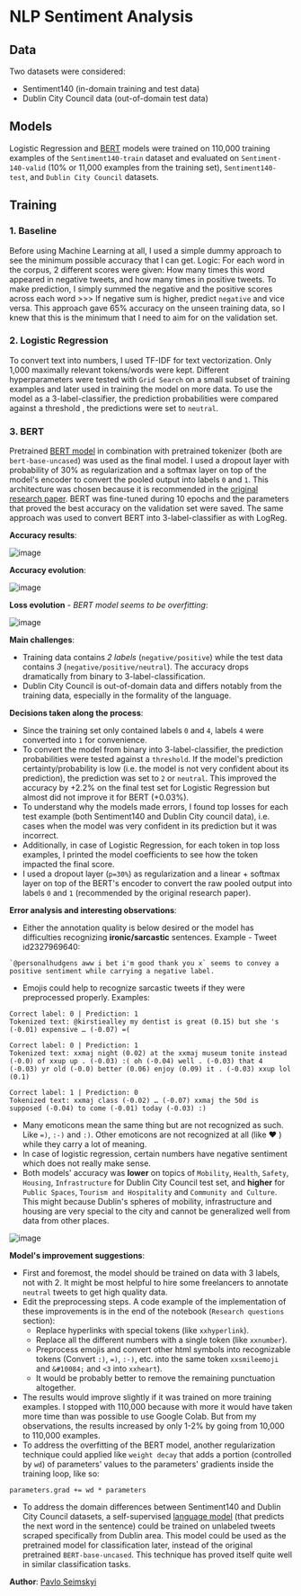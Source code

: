 # NLP Sentiment Analysis



## Data
Two datasets were considered:
- Sentiment140 (in-domain training and test data)
- Dublin City Council data (out-of-domain test data)

## Models
Logistic Regression and [BERT](https://huggingface.co/bert-base-uncased) models were trained on 110,000 training examples of the `Sentiment140-train` dataset and evaluated on `Sentiment-140-valid` (10% or 11,000 examples from the training set), `Sentiment140-test`, and `Dublin City Council` datasets.


## Training

### 1. Baseline
Before using Machine Learning at all, I used a simple dummy approach to see the minimum possible accuracy that I can get. Logic: For each word in the corpus, 2 different scores were given: How many times this word appeared in negative tweets, and how many times in positive tweets. To make prediction, I simply summed the negative and the positive scores across each word >>> If negative sum is higher, predict `negative` and vice versa. This approach gave 65% accuracy on the unseen training data, so I knew that this is the minimum that I need to aim for on the validation set.

### 2. Logistic Regression
To convert text into numbers, I used TF-IDF for text vectorization. Only 1,000 maximally relevant tokens/words were kept. Different hyperparameters were tested with `Grid Search` on a small subset of training examples and later used in training the model on more data. To use the model as a 3-label-classifier, the prediction probabilities were compared against a threshold , the predictions were set to `neutral`.

### 3. BERT
Pretrained [BERT model](https://huggingface.co/bert-base-uncased) in combination with pretrained tokenizer (both are `bert-base-uncased`) was used as the final model. I used a dropout layer with probability of 30% as regularization and a softmax layer on top of the model's encoder to convert the pooled output into labels `0` and `1`. This architecture was chosen because it is recommended in the [original research paper](https://arxiv.org/abs/1810.04805). BERT was fine-tuned during 10 epochs and the parameters that proved the best accuracy on the validation set were saved. The same approach was used to convert BERT into 3-label-classifier as with LogReg.

**Accuracy results**:

![image](/img/accuracy_results.png)



**Accuracy evolution**:

![image](/img/acc_evol.png)

**Loss evolution** - *BERT model seems to be overfitting*:

![image](/img/loss_evol.png)


**Main challenges**:
- Training data contains *2 labels* (`negative/positive`) while the test data contains *3* (`negative/positive/neutral`). The accuracy drops dramatically from binary to 3-label-classification.
- Dublin City Council is out-of-domain data and differs notably from the training data, especially in the formality of the language.

**Decisions taken along the process**:
- Since the training set only contained labels `0` and `4`, labels `4` were converted into `1` for convenience.
- To convert the model from binary into 3-label-classifier, the prediction probabilities were tested against a `threshold`. If the model's prediction certainty/probability is low (i.e. the model is not very confident about its prediction), the prediction was set to `2` or `neutral`. This improved the accuracy by +2.2% on the final test set for Logistic Regression but almost did not improve it for BERT (+0.03%).
- To understand why the models made errors, I found top losses for each test example (both Sentiment140 and Dublin City council data), i.e. cases when the model was very confident in its prediction but it was incorrect. 
- Additionally, in case of Logistic Regression, for each token in top loss examples, I printed the model coefficients to see how the token impacted the final score.
- I used a dropout layer (`p=30%`) as regularization and a linear + softmax layer on top of the BERT's encoder to convert the raw pooled output into labels `0` and `1` (recommended by the original research paper).


**Error analysis and interesting observations**:
- Either the annotation quality is below desired or the model has difficulties recognizing **ironic/sarcastic** sentences. Example - Tweet id2327969640: 
```
`@personalhudgens aww i bet i'm good thank you x` seems to convey a positive sentiment while carrying a negative label.
```
- Emojis could help to recognize sarcastic tweets if they were preprocessed properly. Examples:
```
Correct label: 0 | Prediction: 1
Tokenized text: @kirstiealley my dentist is great (0.15) but she 's (-0.01) expensive … (-0.07) =(
```
```
Correct label: 0 | Prediction: 1
Tokenized text: xxmaj night (0.02) at the xxmaj museum tonite instead (-0.0) of xxup up . (-0.03) :( oh (-0.04) well . (-0.03) that 4 (-0.03) yr old (-0.0) better (0.06) enjoy (0.09) it . (-0.03) xxup lol (0.1)
```
```
Correct label: 1 | Prediction: 0
Tokenized text: xxmaj class (-0.02) … (-0.07) xxmaj the 50d is supposed (-0.04) to come (-0.01) today (-0.03) :)
```
- Many emoticons mean the same thing but are not recognized as such. Like `=)`, `:-)` and `:)`. Other emoticons are not recognized at all (like ❤️ ) while they carry a lot of meaning.
- In case of logistic regression, certain numbers have negative sentiment which does not really make sense.
- Both models' accuracy was **lower** on topics of `Mobility`, `Health`, `Safety`, `Housing`, `Infrastructure` for Dublin City Council test set, and **higher** for `Public Spaces`, `Tourism and Hospitality` and `Community and Culture`. This might because Dublin's spheres of mobility, infrastructure and housing are very special to the city and cannot be generalized well from data from other places.

![image](/img/bert_acc_by_category.png)


**Model's improvement suggestions**:
- First and foremost, the model should be trained on data with 3 labels, not with 2. It might be most helpful to hire some freelancers to annotate `neutral` tweets to get high quality data.
- Edit the preprocessing steps. A code example of the implementation of these improvements is in the end of the notebook (`Research questions` section):
  - Replace hyperlinks with special tokens (like `xxhyperlink`).
  - Replace all the different numbers with a single token (like `xxnumber`).
  - Preprocess emojis and convert other html symbols into recognizable tokens (Convert `:)`, `=)`, `:-)`, etc. into the same token `xxsmileemoji` and `&#10084;` and `<3` into `xxheart`).
  - It would be probably better to remove the remaining punctuation altogether.
- The results would improve slightly if it was trained on more training examples. I stopped with 110,000 because with more it would have taken more time than was possible to use Google Colab. But from my observations, the results increased by only 1-2% by going from 10,000 to 110,000 examples.
- To address the overfitting of the BERT model, another regularization technique could applied like `weight decay` that adds a portion (controlled by `wd`) of parameters' values to the parameters' gradients inside the training loop, like so:
```
parameters.grad += wd * parameters
```
- To address the domain differences between Sentiment140 and Dublin City Council datasets, a self-supervised [language model](https://www.d2l.ai/chapter_recurrent-neural-networks/language-models-and-dataset.html) (that predicts the next word in the sentence) could be trained on unlabeled tweets scraped specifically from Dublin area. This model could be used as the pretrained model for classification later, instead of the original pretrained `BERT-base-uncased`. This technique has proved itself quite well in similar classification tasks.

**Author**: [Pavlo Seimskyi](mailto:pavlo@dataforfuture.org)
